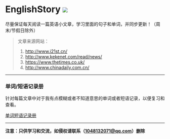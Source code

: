 # EnglishStory  ![](https://img.shields.io/badge/%E5%AD%A6%E4%B9%A0%E8%80%85-zohar.zzh-brightgreen.svg)
尽量保证每天阅读一篇英语小文章，学习里面的句子和单词，并同步更新！（周末/节假日除外）

> 文章来源网站：
> 1. http://www.i21st.cn/
> 2. http://www.kekenet.com/read/news/
> 3. https://www.thetimes.co.uk/
> 4. http://www.chinadaily.com.cn/

---

### 单词/短语记录册

针对每篇文章中对于我有点模糊或者不知道意思的单词或者短语记录，以便复习和查看。

[单词短语记录册](https://github.com/ZoharAndroid/EnglishStory/blob/master/%E5%8D%95%E8%AF%8D%E7%9F%AD%E8%AF%AD%E8%AE%B0%E5%BD%95%E5%86%8C.md)

---

**注意：只供学习和交流，如侵权请联系（1048132071@qq.com）删除**
